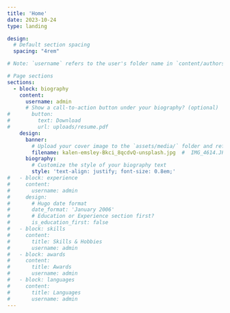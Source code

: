 ```yaml
---
title: 'Home'
date: 2023-10-24
type: landing

design:
  # Default section spacing
  spacing: "4rem"

# Note: `username` refers to the user's folder name in `content/authors/`

# Page sections
sections:
  - block: biography
    content:
      username: admin
      # Show a call-to-action button under your biography? (optional)
#       button:
#         text: Download
#         url: uploads/resume.pdf
    design:
      banner:
        # Upload your cover image to the `assets/media/` folder and reference it here
        filename: kalen-emsley-Bkci_8qcdvQ-unsplash.jpg  #  IMG_4614.JPG
      biography:
        # Customize the style of your biography text
        style: 'text-align: justify; font-size: 0.8em;'
#   - block: experience
#     content:
#       username: admin
#     design:
#       # Hugo date format
#       date_format: 'January 2006'
#       # Education or Experience section first?
#       is_education_first: false
#   - block: skills
#     content:
#       title: Skills & Hobbies
#       username: admin
#   - block: awards
#     content:
#       title: Awards
#       username: admin
#   - block: languages
#     content:
#       title: Languages
#       username: admin
---
```

